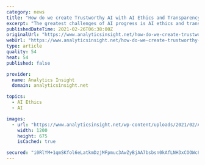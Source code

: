 ```yaml
---
category: news
title: "How do we create Trustworthy AI with AI Ethics and Transparency?"
excerpt: "The greatest challenges of AI progress is AI ethics and transparency in AI. Explainability AI can help in creating trustworthy AI and removing bias in AI."
publishedDateTime: 2021-02-26T06:38:00Z
originalUrl: "https://www.analyticsinsight.net/how-do-we-create-trustworthy-ai-with-ai-ethics-and-transparency/"
webUrl: "https://www.analyticsinsight.net/how-do-we-create-trustworthy-ai-with-ai-ethics-and-transparency/"
type: article
quality: 54
heat: 54
published: false

provider:
  name: Analytics Insight
  domain: analyticsinsight.net

topics:
  - AI Ethics
  - AI

images:
  - url: "https://www.analyticsinsight.net/wp-content/uploads/2021/02/AI-Ethics.jpg"
    width: 1200
    height: 675
    isCached: true

secured: "i0RlYM+1qmSKfol6eLatkmDzjMFpmuc3AwZyBjAA7bsbsn0kAfLNH3xCOOWc83i/cNamVpYShX5YX8Hn0LshBdjp6oVLmPc6ANNwwQfSRwEwk1wnYvTMawTyC1oq3ZAj1MjQzKnzYM5xO9ZR7Mg/AOCKCrX7LtohBOyba6nG3g8SqP2VRMWG0DpUAXHGuwfdANxF13JkGdQpxpydSlDrbTYE2b5dGDkcGB6Dh3+7mYZAesYvHjCo87+1ndEUpyUjgnoLwt4q80jrrG/bk7ldlkupkRwJhaREAaGYf0wkDzIb9dnekuVnD7BWCqrEvBmL884dIICmQ/ZCpTbXd1kDkp0agXSm4Y6c0XN4Dm25AkY=;fuFpPB37fZpr5Fckb4L9tQ=="
---
```


